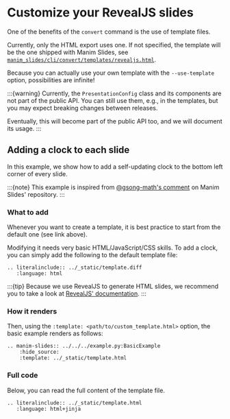 # Customize your RevealJS slides

One of the benefits of the `convert` command is the use of template files.

Currently, only the HTML export uses one. If not specified, the template
will be the one shipped with Manim Slides, see
[`manim_slides/cli/convert/templates/revealjs.html`](https://github.com/jeertmans/manim-slides/blob/main/manim_slides/cli/convert/templates/revealjs.html).

Because you can actually use your own template with  the `--use-template`
option, possibilities are infinite!

:::{warning}
Currently, the `PresentationConfig` class and its components
are not part of the public API. You can still use them, e.g.,
in the templates, but you may expect breaking changes between
releases.

Eventually, this will become part of the public API too,
and we will document its usage.
:::

## Adding a clock to each slide

In this example, we show how to add a self-updating clock
to the bottom left corner of every slide.

:::{note}
This example is inspired from
[@gsong-math's comment](https://github.com/jeertmans/manim-slides/issues/356#issuecomment-1902626943)
on Manim Slides' repository.
:::

### What to add

Whenever you want to create a template, it is best practice
to start from the default one (see link above).

Modifying it needs very basic HTML/JavaScript/CSS skills.
To add a clock, you can simply add the following to the
default template file:

```{eval-rst}
.. literalinclude:: ../_static/template.diff
   :language: html
```

:::{tip}
Because we use RevealJS to generate HTML slides,
we recommend you to take a look at
[RevealJS' documentation](https://revealjs.com/).
:::

### How it renders

Then, using the `:template: <path/to/custom_template.html>`
option, the basic example renders as follows:

```{eval-rst}
.. manim-slides:: ../../../example.py:BasicExample
    :hide_source:
    :template: ../_static/template.html
```

### Full code

Below, you can read the full content of the template file.

```{eval-rst}
.. literalinclude:: ../_static/template.html
   :language: html+jinja
```
